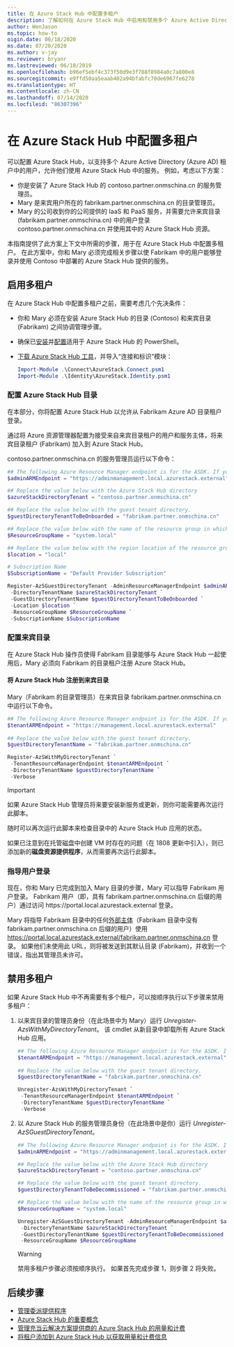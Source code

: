 ```yaml
---
title: 在 Azure Stack Hub 中配置多租户
description: 了解如何在 Azure Stack Hub 中启用和禁用多个 Azure Active Directory 租户。
author: WenJason
ms.topic: how-to
oigin.date: 06/18/2020
ms.date: 07/20/2020
ms.author: v-jay
ms.reviewer: bryanr
ms.lastreviewed: 06/10/2019
ms.openlocfilehash: b96ef5ebf4c373f50d9e3f788f8984a0c7a800e8
ms.sourcegitcommit: e9ffd50aa5eaab402a94bfabfc70de6967fe6278
ms.translationtype: HT
ms.contentlocale: zh-CN
ms.lasthandoff: 07/14/2020
ms.locfileid: "86307396"
---
```

# <a name="configure-multi-tenancy-in-azure-stack-hub"></a>在 Azure Stack Hub 中配置多租户

可以配置 Azure Stack Hub，以支持多个 Azure Active Directory (Azure AD) 租户中的用户，允许他们使用 Azure Stack Hub 中的服务。 例如，考虑以下方案：

- 你是安装了 Azure Stack Hub 的 contoso.partner.onmschina.cn 的服务管理员。
- Mary 是来宾用户所在的 fabrikam.partner.onmschina.cn 的目录管理员。 
- Mary 的公司收到你的公司提供的 IaaS 和 PaaS 服务，并需要允许来宾目录 (fabrikam.partner.onmschina.cn) 中的用户登录 contoso.partner.onmschina.cn 并使用其中的 Azure Stack Hub 资源。

本指南提供了此方案上下文中所需的步骤，用于在 Azure Stack Hub 中配置多租户。 在此方案中，你和 Mary 必须完成相关步骤以使 Fabrikam 中的用户能够登录并使用 Contoso 中部署的 Azure Stack Hub 提供的服务。

## <a name="enable-multi-tenancy"></a>启用多租户

在 Azure Stack Hub 中配置多租户之前，需要考虑几个先决条件：
  
 - 你和 Mary 必须在安装 Azure Stack Hub 的目录 (Contoso) 和来宾目录 (Fabrikam) 之间协调管理步骤。
 - 确保已[安装](azure-stack-powershell-install.md)并[配置](azure-stack-powershell-configure-admin.md)适用于 Azure Stack Hub 的 PowerShell。
 - [下载 Azure Stack Hub 工具](azure-stack-powershell-download.md)，并导入“连接和标识”模块：

    ```powershell
    Import-Module .\Connect\AzureStack.Connect.psm1
    Import-Module .\Identity\AzureStack.Identity.psm1
    ```

### <a name="configure-azure-stack-hub-directory"></a>配置 Azure Stack Hub 目录

在本部分，你将配置 Azure Stack Hub 以允许从 Fabrikam Azure AD 目录租户登录。

通过将 Azure 资源管理器配置为接受来自来宾目录租户的用户和服务主体，将来宾目录租户 (Fabrikam) 加入到 Azure Stack Hub。

contoso.partner.onmschina.cn 的服务管理员运行以下命令：

```powershell  
## The following Azure Resource Manager endpoint is for the ASDK. If you're in a multinode environment, contact your operator or service provider to get the endpoint.
$adminARMEndpoint = "https://adminmanagement.local.azurestack.external"

## Replace the value below with the Azure Stack Hub directory
$azureStackDirectoryTenant = "contoso.partner.onmschina.cn"

## Replace the value below with the guest tenant directory. 
$guestDirectoryTenantToBeOnboarded = "fabrikam.partner.onmschina.cn"

## Replace the value below with the name of the resource group in which the directory tenant registration resource should be created (resource group must already exist).
$ResourceGroupName = "system.local"

## Replace the value below with the region location of the resource group.
$location = "local"

# Subscription Name
$SubscriptionName = "Default Provider Subscription"

Register-AzSGuestDirectoryTenant -AdminResourceManagerEndpoint $adminARMEndpoint `
 -DirectoryTenantName $azureStackDirectoryTenant `
 -GuestDirectoryTenantName $guestDirectoryTenantToBeOnboarded `
 -Location $location `
 -ResourceGroupName $ResourceGroupName `
 -SubscriptionName $SubscriptionName
```

### <a name="configure-guest-directory"></a>配置来宾目录

在 Azure Stack Hub 操作员使得 Fabrikam 目录能够与 Azure Stack Hub 一起使用后，Mary 必须向 Fabrikam 的目录租户注册 Azure Stack Hub。

#### <a name="register-azure-stack-hub-with-the-guest-directory"></a>将 Azure Stack Hub 注册到来宾目录

Mary（Fabrikam 的目录管理员）在来宾目录 fabrikam.partner.onmschina.cn 中运行以下命令。

```powershell
## The following Azure Resource Manager endpoint is for the ASDK. If you're in a multinode environment, contact your operator or service provider to get the endpoint.
$tenantARMEndpoint = "https://management.local.azurestack.external"
    
## Replace the value below with the guest tenant directory.
$guestDirectoryTenantName = "fabrikam.partner.onmschina.cn"

Register-AzSWithMyDirectoryTenant `
 -TenantResourceManagerEndpoint $tenantARMEndpoint `
 -DirectoryTenantName $guestDirectoryTenantName `
 -Verbose
```

> [!IMPORTANT]
> 如果 Azure Stack Hub 管理员将来要安装新服务或更新，则你可能需要再次运行此脚本。
>
> 随时可以再次运行此脚本来检查目录中的 Azure Stack Hub 应用的状态。
>
> 如果已注意到在托管磁盘中创建 VM 时存在的问题（在 1808 更新中引入），则已添加新的**磁盘资源提供程序**，从而需要再次运行此脚本。

### <a name="direct-users-to-sign-in"></a>指导用户登录

现在，你和 Mary 已完成到加入 Mary 目录的步骤，Mary 可以指导 Fabrikam 用户登录。 Fabrikam 用户（即，具有 fabrikam.partner.onmschina.cn 后缀的用户）通过访问 https\://portal.local.azurestack.external 登录。

Mary 将指导 Fabrikam 目录中的任何[外部主体](/role-based-access-control/rbac-and-directory-admin-roles)（Fabrikam 目录中没有 fabrikam.partner.onmschina.cn 后缀的用户）使用 https://portal.local.azurestack.external/fabrikam.partner.onmschina.cn 登录。 如果他们未使用此 URL，则将被发送到其默认目录 (Fabrikam)，并收到一个错误，指出其管理员未许可。

## <a name="disable-multi-tenancy"></a>禁用多租户

如果 Azure Stack Hub 中不再需要有多个租户，可以按顺序执行以下步骤来禁用多租户：

1. 以来宾目录的管理员身份（在此场景中为 Mary）运行 *Unregister-AzsWithMyDirectoryTenant*。 该 cmdlet 从新目录中卸载所有 Azure Stack Hub 应用。

    ``` PowerShell
    ## The following Azure Resource Manager endpoint is for the ASDK. If you're in a multinode environment, contact your operator or service provider to get the endpoint.
    $tenantARMEndpoint = "https://management.local.azurestack.external"
        
    ## Replace the value below with the guest tenant directory.
    $guestDirectoryTenantName = "fabrikam.partner.onmschina.cn"
    
    Unregister-AzsWithMyDirectoryTenant `
     -TenantResourceManagerEndpoint $tenantARMEndpoint `
     -DirectoryTenantName $guestDirectoryTenantName `
     -Verbose 
    ```

2. 以 Azure Stack Hub 的服务管理员身份（在此场景中是你）运行 *Unregister-AzSGuestDirectoryTenant*。

    ``` PowerShell
    ## The following Azure Resource Manager endpoint is for the ASDK. If you're in a multinode environment, contact your operator or service provider to get the endpoint.
    $adminARMEndpoint = "https://adminmanagement.local.azurestack.external"
    
    ## Replace the value below with the Azure Stack Hub directory
    $azureStackDirectoryTenant = "contoso.partner.onmschina.cn"
    
    ## Replace the value below with the guest tenant directory. 
    $guestDirectoryTenantToBeDecommissioned = "fabrikam.partner.onmschina.cn"
    
    ## Replace the value below with the name of the resource group in which the directory tenant registration resource should be created (resource group must already exist).
    $ResourceGroupName = "system.local"
    
    Unregister-AzSGuestDirectoryTenant -AdminResourceManagerEndpoint $adminARMEndpoint `
     -DirectoryTenantName $azureStackDirectoryTenant `
     -GuestDirectoryTenantName $guestDirectoryTenantToBeDecommissioned `
     -ResourceGroupName $ResourceGroupName
    ```

    > [!WARNING]
    > 禁用多租户步骤必须按顺序执行。 如果首先完成步骤 1，则步骤 2 将失败。

## <a name="next-steps"></a>后续步骤

- [管理委派提供程序](azure-stack-delegated-provider.md)
- [Azure Stack Hub 的重要概念](azure-stack-overview.md)
- [管理充当云解决方案提供商的 Azure Stack Hub 的用量和计费](azure-stack-add-manage-billing-as-a-csp.md)
- [将租户添加到 Azure Stack Hub 以获取用量和计费信息](azure-stack-csp-howto-register-tenants.md)
